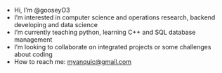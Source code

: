 -  Hi, I’m @gooseyO3
-  I’m interested in computer science and operations research, backend developing and data science
-  I’m currently teaching python, learning C++ and SQL database management
-  I’m looking to collaborate on integrated projects or some challenges about coding
-  How to reach me: myanquic@gmail.com

<!---
gooseyO3/gooseyO3 is a ✨ special ✨ repository because its `README.md` (this file) appears on your GitHub profile.
You can click the Preview link to take a look at your changes.
--->
